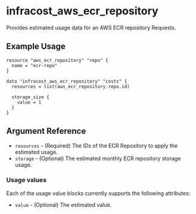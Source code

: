# infracost_aws_ecr_repository

Provides estimated usage data for an AWS ECR repository Requests.

## Example Usage

```hcl
resource "aws_ecr_repository" "repo" {
  name = "ecr-repo"
}

data "infracost_aws_ecr_repository" "costs" {
  resources = list(aws_ecr_repository.repo.id)

  storage_size {
    value = 1
  }
}
```

## Argument Reference

* `resources` - (Required) The IDs of the ECR Repository to apply the estimated usage.
* `storage` - (Optional) The estimated monthly ECR repository storage usage.

### Usage values

Each of the usage value blocks currently supports the following attributes:
* `value` - (Optional) The estimated value.


